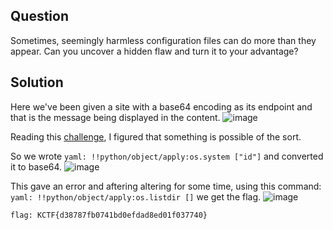 ## Question
Sometimes, seemingly harmless configuration files can do more than they appear. Can you uncover a hidden flaw and turn it to your advantage?

## Solution 
Here we've been given a site with a base64 encoding as its endpoint and that is the message being displayed in the content.
![image](https://github.com/user-attachments/assets/a6c23973-6718-493b-9193-ad8e693dc737)

Reading this [challenge](https://trevorsaudi.medium.com/yaml-2-json-hackpack-ctf-7de28ef0ecff), I figured that something is possible of the sort.

So we wrote `yaml: !!python/object/apply:os.system ["id"]` and converted it to base64.
![image](https://github.com/user-attachments/assets/e814368f-9414-42dd-9537-0f5cc6a998c2)

This gave an error and aftering altering for some time, using this command: `yaml: !!python/object/apply:os.listdir []` we get the flag.
![image](https://github.com/user-attachments/assets/6cdba07d-dd00-4ae4-9963-d290dfae66bd)

`flag: KCTF{d38787fb0741bd0efdad8ed01f037740}`

